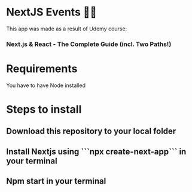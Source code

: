 # NextJS Events 🦸🏻

This app was made as a result of Udemy course: <h3>Next.js & React - The Complete Guide (incl. Two Paths!)</h3> 

<h1>Requirements </h1>
<p>You have to have Node installed</p>

<h1>Steps to install</h1>

<h2>Download this repository to your local folder</h2>
<h2>Install Nextjs using ```npx create-next-app``` in your terminal</h2>
<h2>Npm start in your terminal</h2>
